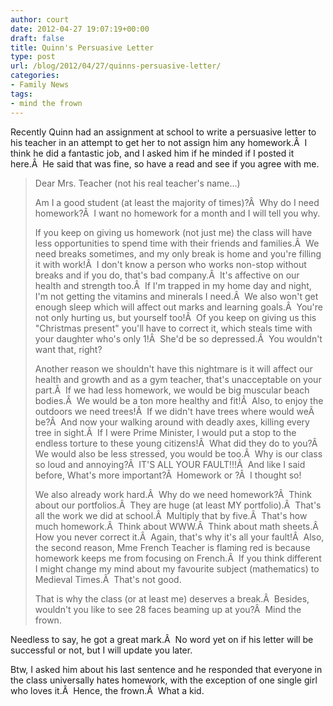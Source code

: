 ```yaml
---
author: court
date: 2012-04-27 19:07:19+00:00
draft: false
title: Quinn's Persuasive Letter
type: post
url: /blog/2012/04/27/quinns-persuasive-letter/
categories:
- Family News
tags:
- mind the frown
---
```


Recently Quinn had an assignment at school to write a persuasive letter to his teacher in an attempt to get her to not assign him any homework.Â  I think he did a fantastic job, and I asked him if he minded if I posted it here.Â  He said that was fine, so have a read and see if you agree with me.


<blockquote>Dear Mrs. Teacher (not his real teacher's name...)

Am I a good student (at least the majority of times)?Â  Why do I need homework?Â  I want no homework for a month and I will tell you why.

If you keep on giving us homework (not just me) the class will have less opportunities to spend time with their friends and families.Â  We need breaks sometimes, and my only break is home and you're filling it with work!Â  I don't know a person who works non-stop without breaks and if you do, that's bad company.Â  It's affective on our health and strength too.Â  If I'm trapped in my home day and night, I'm not getting the vitamins and minerals I need.Â  We also won't get enough sleep which will affect out marks and learning goals.Â  You're not only hurting us, but yourself too!Â  Of you keep on giving us this "Christmas present" you'll have to correct it, which steals time with your daughter who's only 1!Â  She'd be so depressed.Â  You wouldn't want that, right?

Another reason we shouldn't have this nightmare is it will affect our health and growth and as a gym teacher, that's unacceptable on your part.Â  If we had less homework, we would be big muscular beach bodies.Â  We would be a ton more healthy and fit!Â  Also, to enjoy the outdoors we need trees!Â  If we didn't have trees where would weÂ  be?Â  And now your walking around with deadly axes, killing every tree in sight.Â  If I were Prime Minister, I would put a stop to the endless torture to these young citizens!Â  What did they do to you?Â  We would also be less stressed, you would be too.Â  Why is our class so loud and annoying?Â  IT'S ALL YOUR FAULT!!!Â  And like I said before, What's more important?Â  Homework or <your daughter>?Â  I thought so!

We also already work hard.Â  Why do we need homework?Â  Think about our portfolios.Â  They are huge (at least MY portfolio).Â  That's all the work we did at school.Â  Multiply that by five.Â  That's how much homework.Â  Think about WWW.Â  Think about math sheets.Â  How you never correct it.Â  Again, that's why it's all your fault!Â  Also, the second reason, Mme French Teacher is flaming red is because homework keeps me from focusing on French.Â  If you think different I might change my mind about my favourite subject (mathematics) to Medieval Times.Â  That's not good.

That is why the class (or at least me) deserves a break.Â  Besides, wouldn't you like to see 28 faces beaming up at you?Â  Mind the frown.</blockquote>


Needless to say, he got a great mark.Â  No word yet on if his letter will be successful or not, but I will update you later.

Btw, I asked him about his last sentence and he responded that everyone in the class universally hates homework, with the exception of one single girl who loves it.Â  Hence, the frown.Â  What a kid.


